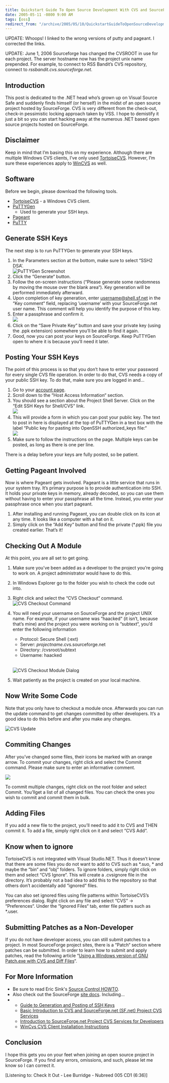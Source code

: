 ```yaml
---
title: Quickstart Guide To Open Source Development With CVS and SourceForge
date: 2005-05-11 -0800 9:00 AM
tags: [oss]
redirect_from: "/archive/2005/05/10/QuickstartGuideToOpenSourceDevelopmentWithCVSAndSourceForge.aspx/"
---
```


UPDATE: Whoops! I linked to the wrong versions of putty and pageant. I
corrected the links.

UPDATE: June 1, 2006 Sourceforge has changed the CVSROOT in use for each
project. The server hostname now has the project unix name prepended.
For example, to connect to RSS Bandit’s CVS repository, connect to
*rssbandit.cvs.sourceforge.net*.

Introduction
------------

This post is dedicated to the .NET head who’s grown up on Visual Source
Safe and suddenly finds himself (or herself) in the midst of an open
source project hosted by SourceForge. CVS is very different from the
check-out, check-in pessimistic locking approach taken by VSS. I hope to
demistify it just a bit so you can start hacking away at the numerous
.NET based open source projects hosted on SourceForge.

Disclaimer
----------

Keep in mind that I’m basing this on my experience. Although there are
multiple Windows CVS clients, I’ve only used
[TortoiseCVS](http://www.tortoisecvs.org/). However, I’m sure these
experiences apply to [WinCVS](http://www.wincvs.org/) as well.

Software
--------

Before we begin, please download the following tools.

-   [TortoiseCVS](http://www.tortoisecvs.org/) - a Windows CVS client.
-   [PuTTYGen](http://the.earth.li/%7Esgtatham/putty/latest/x86/puttygen.exe)
    - Used to generate your SSH keys.
-   [Pageant](http://the.earth.li/%7Esgtatham/putty/latest/x86/pageant.exe)
-   [PuTTY](http://the.earth.li/%7Esgtatham/putty/latest/x86/putty.exe)

Generate SSH Keys
-----------------

The next step is to run PuTTYGen to generate your SSH keys.

1.  In the Parameters section at the bottom, make sure to select “SSH2
    DSA’. \
    ![PuTTYGen Screenshot](/images/PuttyGenScreenShot.gif)
2.  Click the “Generate“ button.
3.  Follow the on-screen instructions (“Please generate some randomness
    by moving the mouse over the blank area“). Key generation will be
    performed immediately afterward.
4.  Upon completion of key generation, enter username@shell.sf.net in
    the “Key comment“ field, replacing ’username’ with your
    SourceForge.net user name. This comment will help you identify the
    purpose of this key.
5.  Enter a passphrase and confirm it.\
    ![](/images/PuttyGenPassphrase.gif)
6.  Click on the “Save Private Key“ button and save your private key
    (using the .ppk extension) somewhere you’ll be able to find it
    again.
7.  Good, now you can post your keys on SourceForge. Keep PuTTYGen open
    to where it is because you’ll need it later.

Posting Your SSH Keys
---------------------

The point of this process is so that you don’t have to enter your
password for every single CVS file operation. In order to do that, CVS
needs a copy of your public SSH key. To do that, make sure you are
logged in and...

1.  Go to your [account page](http://sourceforge.net/account/).
2.  Scroll down to the “Host Access Information“ section.
3.  You should see a section about the Project Shell Server. Click on
    the “Edit SSH Keys for Shell/CVS“ link.\
    ![](/images/SourceForgeScreenshot.gif)
4.  This will provide a form in which you can post your public key. The
    text to post in here is displayed at the top of PuTTYGen in a text
    box with the label “Public key for pasting into OpenSSH
    authorized\_keys file:“\
    ![](/images/PuttyGenPublicKeyForPasting.gif)
5.  Make sure to follow the instructions on the page. Multiple keys can
    be posted, as long as there is one per line.

There is a delay before your keys are fully posted, so be patient.

Getting Pageant Involved
------------------------

Now is where Pageant gets involved. Pageant is a little service that
runs in your system tray. It’s primary purpose is to provide
authentication into SSH. It holds your private keys in memory, already
decoded, so you can use them without having to enter your passphrase all
the time. Instead, you enter your passphrase once when you start
pageant.

1.  After installing and running Pageant, you can double click on its
    icon at any time. It looks like a computer with a hat on it.
2.  Simply click on the “Add Key“ button and find the private (\*.ppk)
    file you created earlier. That’s it!

Checking Out A Module
---------------------

At this point, you are all set to get going.

1.  Make sure you’ve been added as a developer to the project you’re
    going to work on. A project administrator would have to do this.
2.  In Windows Explorer go to the folder you wish to check the code out
    into.
3.  Right click and select the “CVS Checkout“ command.\
    ![CVS Checkout Command](/images/CvsCheckout.gif)
4.  You will need your username on SourceForge and the project UNIX
    name. For example, if your username was “haacked“ (it isn’t, because
    that’s mine) and the project you were working on is “subtext“, you’d
    enter the following information
    -   Protocol: Secure Shell (:ext)
    -   Server: *projectname*.cvs.sourceforge.net
    -   Directory: /cvsroot/subtext
    -   Username: haacked

    \
    ![CVS Checkout Module Dialog](/images/CvsCheckoutModuleDialog.gif)
5.  Wait patiently as the project is created on your local machine.

Now Write Some Code
-------------------

Note that you only have to checkout a module once. Afterwards you can
run the update command to get changes committed by other developers.
It’s a good idea to do this before and after you make any changes.

![CVS Update](/images/CVSUpdateCommand.gif)

Commiting Changes
-----------------

After you’ve changed some files, their icons be marked with an orange
arrow. To commit your changes, right click and select the Commit
command. Please make sure to enter an informative comment.

![](/images/CVSCommitCommand.gif)

To commit multiple changes, right click on the root folder and select
Commit. You’llget a list of all changed files. You can check the ones
you wish to commit and commit them in bulk.

Adding Files
------------

If you add a new file to the project, you’ll need to add it to CVS and
THEN commit it. To add a file, simply right click on it and select “CVS
Add“.

Know when to ignore
-------------------

TortoiseCVS is not integrated with Visual Studio.NET. Thus it doesn’t
know that there are some files you do not want to add to CVS such as
\*.suo, \* and maybe the “bin“ and “obj“ folders. To ignore folders,
simply right click on them and select “CVS Ignore“. This will create a
.cvsignore file in the directory. It’s probably not a bad idea to add
this to the repository so that others don’t accidentally add “ignored“
files.

You can also set ignored files using file patterns within TortoiseCVS’s
preferences dialog. Right click on any file and select “CVS“ -\>
“Preferences“. Under the “Ignored Files“ tab, enter file patters such as
\*.user.

Submitting Patches as a Non-Developer
-------------------------------------

If you do not have developer access, you can still submit patches to a
project. In most SourceForge project sites, there is a “Patch“ section
where patches can be submitted. In order to learn how to submit and
apply patches, read the following article “[Using a Windows version of
GNU Patch.exe with CVS and Diff
Files](http://www.hanselman.com/blog/PermaLink,guid,b6603ac5-3464-490f-a557-62f56b7f5668.aspx)“.

For More Information
--------------------

-   Be sure to read Eric Sink's [Source Control
    HOWTO](http://software.ericsink.com/scm/source_control.html).
-   Also check out the SourceForge [site
    docs](http://sourceforge.net/docman/?group_id=1). Including...
-   -   [Guide to Generation and Posting of SSH
        Keys](http://sourceforge.net/docman/display_doc.php?docid=761&group_id=1)
    -   [Basic Introduction to CVS and SourceForge.net (SF.net) Project
        CVS
        Services](http://sourceforge.net/docman/display_doc.php?docid=14033&group_id=1#top)
    -   [Introduction to SourceForge.net Project CVS Services for
        Developers](http://sourceforge.net/docman/display_doc.php?docid=768&group_id=1)
    -   [WinCvs CVS Client Installation
        Instructions](http://sourceforge.net/docman/display_doc.php?docid=766&group_id=1)

Conclusion
----------

I hope this gets you on your feet when joining an open source project in
SourceForge. If you find any errors, omissions, and such, please let me
know so I can correct it.

[Listening to: Check It Out - Lee Burridge - Nubreed 005 CD1 (6:36)]

